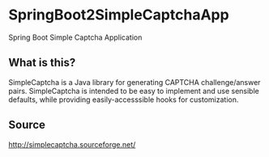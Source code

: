 # SpringBoot2SimpleCaptchaApp
Spring Boot  Simple Captcha Application

## What is this?
SimpleCaptcha is a Java library for generating CAPTCHA challenge/answer pairs. 
SimpleCaptcha is intended to be easy to implement and use sensible defaults,
while providing easily-accesssible hooks for customization. 

## Source
http://simplecaptcha.sourceforge.net/
